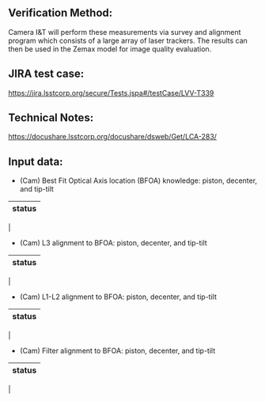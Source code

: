 Verification Method:
---

Camera I&T will perform these measurements via survey and alignment program which consists of a large array of laser trackers. The results can then be used in the Zemax model for image quality evaluation. 

JIRA test case:
---
https://jira.lsstcorp.org/secure/Tests.jspa#/testCase/LVV-T339

Technical Notes:
---
https://docushare.lsstcorp.org/docushare/dsweb/Get/LCA-283/

Input data:
---
* (Cam) Best Fit Optical Axis location (BFOA) knowledge: piston, decenter, and tip-tilt

status |
-|
|

* (Cam) L3 alignment to BFOA: piston, decenter, and tip-tilt

status |
-|
|

* (Cam) L1-L2 alignment to BFOA: piston, decenter, and tip-tilt

status |
-|
|

* (Cam) Filter alignment to BFOA: piston, decenter, and tip-tilt

status |
-|
|


